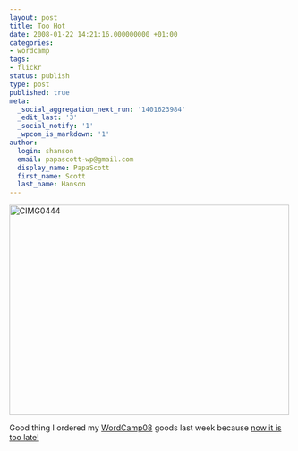 ```yaml
---
layout: post
title: Too Hot
date: 2008-01-22 14:21:16.000000000 +01:00
categories:
- wordcamp
tags:
- flickr
status: publish
type: post
published: true
meta:
  _social_aggregation_next_run: '1401623984'
  _edit_last: '3'
  _social_notify: '1'
  _wpcom_is_markdown: '1'
author:
  login: shanson
  email: papascott-wp@gmail.com
  display_name: PapaScott
  first_name: Scott
  last_name: Hanson
---
```

<p><a href="http://www.flickr.com/photos/51035717986@N01/2211326945" title="View 'CIMG0444' on Flickr.com"><img src="https://farm3.static.flickr.com/2017/2211326945_ffde21da9d.jpg" alt="CIMG0444" border="0" width="500" height="375" /></a></p>
<p>Good thing I ordered my <a href="http://www.wordcamp08.de/">WordCamp08</a> goods last week because <a href="http://www.wordcamp08.de/2008/01/21/spreadshirt-t-shirt-shop-geschlossen/">now it is too late!</a></p>
